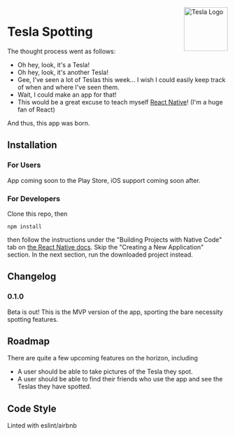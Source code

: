 <img src="src/images/transparentTeslaLogo.png" alt="Tesla Logo" align="right" width="100" />

# Tesla Spotting

The thought process went as follows:
 - Oh hey, look, it's a Tesla!
 - Oh hey, look, it's another Tesla!
 - Gee, I've seen a lot of Teslas this week... I wish I could easily keep track of
    when and where I've seen them.
 - Wait, I could make an app for that!
 - This would be a great excuse to teach
    myself [React Native](https://facebook.github.io/react-native/)! (I'm a huge
    fan of React)

And thus, this app was born.

## Installation

### For Users

App coming soon to the Play Store, iOS support coming soon after.

### For Developers

Clone this repo, then

`npm install`

then follow the instructions under the "Building Projects with Native Code" tab on [the React Native docs](https://facebook.github.io/react-native/docs/getting-started.html). Skip the "Creating a New Application" section. In the next section, run the downloaded project instead.

## Changelog

### 0.1.0

Beta is out! This is the MVP version of the app, sporting the bare necessity spotting features.

## Roadmap

There are quite a few upcoming features on the horizon, including

 - A user should be able to take pictures of the Tesla they spot.
 - A user should be able to find their friends who use the app and see the Teslas they have spotted.

## Code Style

Linted with eslint/airbnb